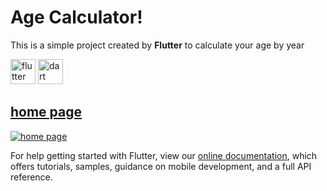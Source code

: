 # Age Calculator!

This is a simple project  created by **Flutter**  to calculate your age by year

<img src="https://www.vectorlogo.zone/logos/flutterio/flutterio-icon.svg" alt="flutter" width="40" height="40"/> </a>   <img src="https://www.vectorlogo.zone/logos/dartlang/dartlang-icon.svg" alt="dart" width="40" height="40"/> </a> <a href="https://www.docker.com/" target="_blank" rel="noreferrer">

## home page 

[![home page](https://i.postimg.cc/fyFjfm6Z/app.png)](https://postimg.cc/Zv8dTBbD)


For help getting started with Flutter, view our
[online documentation](https://flutter.dev/docs), which offers tutorials,
samples, guidance on mobile development, and a full API reference.
